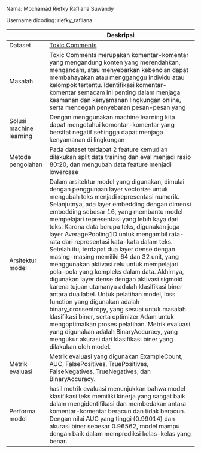 Nama: Mochamad Riefky Rafliana Suwandy

Username dicoding: riefky_rafliana

|                         | Deskripsi                                                                                                                                                                                                                                                                                                                                                                                                                                                                                                                                                                                                                                                                                                                                                                                                                                                                                                                                                                                                                                   |
| ----------------------- | ------------------------------------------------------------------------------------------------------------------------------------------------------------------------------------------------------------------------------------------------------------------------------------------------------------------------------------------------------------------------------------------------------------------------------------------------------------------------------------------------------------------------------------------------------------------------------------------------------------------------------------------------------------------------------------------------------------------------------------------------------------------------------------------------------------------------------------------------------------------------------------------------------------------------------------------------------------------------------------------------------------------------------------------- |
| Dataset                 | [Toxic Comments](https://www.kaggle.com/datasets/chaitanya99/toxic-comment-classification)                                                                                                                                                                                                                                                                                                                                                                                                                                                                                                                                                                                                                                                                                                                                                                                                                                                                                                                                                  |
| Masalah                 | Toxic Comments merupakan komentar-komentar yang mengandung konten yang merendahkan, mengancam, atau menyebarkan kebencian dapat membahayakan atau mengganggu individu atau kelompok tertentu. Identifikasi komentar-komentar semacam ini penting dalam menjaga keamanan dan kenyamanan lingkungan online, serta mencegah penyebaran pesan-pesan yang                                                                                                                                                                                                                                                                                                                                                                                                                                                                                                                                                                                                                                                                                        |
| Solusi machine learning | Dengan menggunakan machine learning kita dapat mengetahui komentar-komentar yang bersifat negatif sehingga dapat menjaga kenyamanan di lingkungan                                                                                                                                                                                                                                                                                                                                                                                                                                                                                                                                                                                                                                                                                                                                                                                                                                                                                           |
| Metode pengolahan | Pada dataset terdapat 2 feature kemudian dilakukan split data training dan eval menjadi rasio 80:20, dan mengubah data feature menjadi lowercase                                                                                                                                                                                                                                                                                                                                                                                                                                                                                                                                                                                                                                                                                                                                                                                                                                                                                           |
| Arsitektur model        | Dalam arsitektur model yang digunakan, dimulai dengan penggunaan layer vectorize untuk mengubah teks menjadi representasi numerik. Selanjutnya, ada layer embedding dengan dimensi embedding sebesar 16, yang membantu model mempelajari representasi yang lebih kaya dari teks. Karena data berupa teks, digunakan juga layer AveragePooling1D untuk mengambil rata-rata dari representasi kata-kata dalam teks. Setelah itu, terdapat dua layer dense dengan masing-masing memiliki 64 dan 32 unit, yang menggunakan aktivasi relu untuk mempelajari pola-pola yang kompleks dalam data. Akhirnya, digunakan layer dense dengan aktivasi sigmoid karena tujuan utamanya adalah klasifikasi biner antara dua label. Untuk pelatihan model, loss function yang digunakan adalah binary_crossentropy, yang sesuai untuk masalah klasifikasi biner, serta optimizer Adam untuk mengoptimalkan proses pelatihan. Metrik evaluasi yang digunakan adalah BinaryAccuracy, yang mengukur akurasi dari klasifikasi biner yang dilakukan oleh model. |
| Metrik evaluasi | Metrik evaluasi yang digunakan ExampleCount, AUC, FalsePositives, TruePositives, FalseNegatives, TrueNegatives, dan BinaryAccuracy.                                                                                                                                                                                                                                                                                                                                                                                                                                                                                                                                                                                                                                                                                                                                                                                                                                                                                           |
| Performa model | hasil metrik evaluasi menunjukkan bahwa model klasifikasi teks memiliki kinerja yang sangat baik dalam mengidentifikasi dan membedakan antara komentar-komentar beracun dan tidak beracun. Dengan nilai AUC yang tinggi (0.99014) dan akurasi biner sebesar 0.96562, model mampu dengan baik dalam memprediksi kelas-kelas yang benar.                                                                                                                                                                                                                                                                                                                                                                                                                                                                                                                                                                                                                                                                                                                                                                                                                                                                                           |

